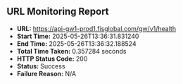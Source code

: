 ## URL Monitoring Report

- **URL:** https://api-gw1-prod1.fisglobal.com/gw/v1/health
- **Start Time:** 2025-05-26T13:36:31.831240
- **End Time:** 2025-05-26T13:36:32.188524
- **Total Time Taken:** 0.357284 seconds
- **HTTP Status Code:** 200
- **Status:** Success
- **Failure Reason:** N/A
